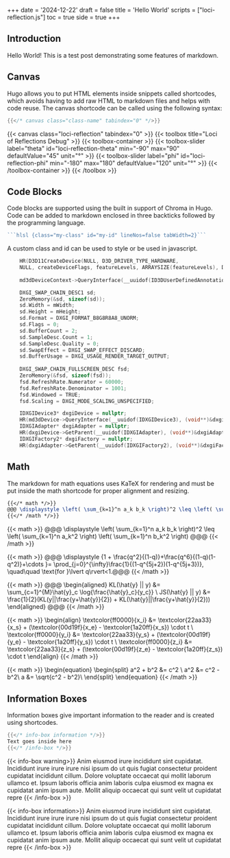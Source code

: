 +++
date = '2024-12-22'
draft = false
title = 'Hello World'
scripts = ["loci-reflection.js"]
toc = true
side = true
+++

## Introduction

Hello World! This is a test post demonstrating some features of markdown.

## Canvas

Hugo allows you to put HTML elements inside snippets called shortcodes, which avoids having to add raw HTML to markdown files and helps with code reuse. The canvas shortcode can be called using the following syntax:

```go {class="my-class" id="my-codeblock" lineNos=false tabWidth=2}
{{</* canvas class="class-name" tabindex="0" */>}}
```

{{< canvas class="loci-reflection" tabindex="0" >}}
{{< toolbox title="Loci of Reflections Debug" >}}
    {{< toolbox-container >}}
        {{< toolbox-slider label="theta" id="loci-reflection-theta" min="-90" max="90" defaultValue="45" unit="°" >}}
        {{< toolbox-slider label="phi" id="loci-reflection-phi" min="-180" max="180" defaultValue="120" unit="°" >}}
    {{< /toolbox-container >}}
{{< /toolbox >}}

## Code Blocks

Code blocks are supported using the built in support of Chroma in Hugo. Code can be added to markdown enclosed in three backticks followed by the programming language.

```go {class="my-class" id="my-codeblock" lineNos=false tabWidth=2}
```hlsl {class="my-class" id="my-id" lineNos=false tabWidth=2}```
```

A custom class and id can be used to style or be used in javascript.

```c {class="my-class" id="my-codeblock" lineNos=false tabWidth=2}
    HR(D3D11CreateDevice(NULL, D3D_DRIVER_TYPE_HARDWARE, 
    NULL, createDeviceFlags, featureLevels, ARRAYSIZE(featureLevels), D3D11_SDK_VERSION, &md3dDevice, &md3dFeatureLevel, &md3dDeviceContext));
    
    md3dDeviceContext->QueryInterface(__uuidof(ID3DUserDefinedAnnotation), (void**)(&mUserDefinedAnnotation));

    DXGI_SWAP_CHAIN_DESC1 sd;
    ZeroMemory(&sd, sizeof(sd));
    sd.Width = mWidth;
    sd.Height = mHeight;
    sd.Format = DXGI_FORMAT_B8G8R8A8_UNORM;
    sd.Flags = 0;
    sd.BufferCount = 2;
    sd.SampleDesc.Count = 1;
    sd.SampleDesc.Quality = 0;
    sd.SwapEffect = DXGI_SWAP_EFFECT_DISCARD;
    sd.BufferUsage = DXGI_USAGE_RENDER_TARGET_OUTPUT;
    
    DXGI_SWAP_CHAIN_FULLSCREEN_DESC fsd;
    ZeroMemory(&fsd, sizeof(fsd));
    fsd.RefreshRate.Numerator = 60000;
    fsd.RefreshRate.Denominator = 1001;
    fsd.Windowed = TRUE;
    fsd.Scaling = DXGI_MODE_SCALING_UNSPECIFIED;

    IDXGIDevice3* dxgiDevice = nullptr;
    HR(md3dDevice->QueryInterface(__uuidof(IDXGIDevice3), (void**)&dxgiDevice));
    IDXGIAdapter* dxgiAdapter = nullptr;
    HR(dxgiDevice->GetParent(__uuidof(IDXGIAdapter), (void**)&dxgiAdapter));
    IDXGIFactory2* dxgiFactory = nullptr;
    HR(dxgiAdapter->GetParent(__uuidof(IDXGIFactory2), (void**)&dxgiFactory));

```

## Math

The markdown for math equations uses KaTeX for rendering and must be put inside the math shortcode for proper alignment and resizing.

```tex {class="my-class" id="my-codeblock" lineNos=false tabWidth=2}
{{</* math */>}}
@@@ \displaystyle \left( \sum_{k=1}^n a_k b_k \right)^2 \leq \left( \sum_{k=1}^n a_k^2 \right) \left( \sum_{k=1}^n b_k^2 \right) @@@
{{</* /math */>}}
```

{{< math >}}
@@@ \displaystyle \left( \sum_{k=1}^n a_k b_k \right)^2 \leq \left( \sum_{k=1}^n a_k^2 \right) \left( \sum_{k=1}^n b_k^2 \right) @@@
{{< /math >}}

{{< math >}}
@@@ \displaystyle {1 +  \frac{q^2}{(1-q)}+\frac{q^6}{(1-q)(1-q^2)}+\cdots }= \prod_{j=0}^{\infty}\frac{1}{(1-q^{5j+2})(1-q^{5j+3})}, \quad\quad \text{for }\lvert q\rvert<1.@@@
{{< /math >}}

{{< math >}}
@@@
\begin{aligned}
KL(\hat{y} || y) &= \sum_{c=1}^{M}\hat{y}_c \log{\frac{\hat{y}_c}{y_c}} \\
JS(\hat{y} || y) &= \frac{1}{2}(KL(y||\frac{y+\hat{y}}{2}) + KL(\hat{y}||\frac{y+\hat{y}}{2}))
\end{aligned}
@@@
{{< /math >}}

{{< math >}}
  \begin{align}
  \textcolor{ff0000}{x_i} &= \textcolor{22aa33}{x_s} + (\textcolor{00d19f}{x_e} - \textcolor{1a20ff}{x_s}) \cdot t \\
  \textcolor{ff0000}{y_i} &= \textcolor{22aa33}{y_s} + (\textcolor{00d19f}{y_e} - \textcolor{1a20ff}{y_s}) \cdot t \\
  \textcolor{ff0000}{z_i} &= \textcolor{22aa33}{z_s} + (\textcolor{00d19f}{z_e} - \textcolor{1a20ff}{z_s}) \cdot t
  \end{align}
{{< /math >}}

{{< math >}}
\begin{equation}
   \begin{split}
   a^2 + b^2 &= c^2 \\
   a^2 &= c^2 - b^2\\
   a &= \sqrt{c^2 - b^2}\\ 
   \end{split}
\end{equation}
{{< /math >}}

## Information Boxes

Information boxes give important information to the reader and is created using shortcodes.

```go {class="my-class" id="my-codeblock" lineNos=false tabWidth=2}
{{</* info-box information */>}}
Text goes inside here
{{</* /info-box */>}}
```

{{< info-box warning>}}
Anim eiusmod irure incididunt sint cupidatat. Incididunt irure irure irure nisi ipsum do ut quis fugiat consectetur proident cupidatat incididunt cillum. Dolore voluptate occaecat qui mollit laborum ullamco et. Ipsum laboris officia anim laboris culpa eiusmod ex magna ex cupidatat anim ipsum aute. Mollit aliquip occaecat qui sunt velit ut cupidatat repre
{{< /info-box >}}

{{< info-box information>}}
Anim eiusmod irure incididunt sint cupidatat. Incididunt irure irure irure nisi ipsum do ut quis fugiat consectetur proident cupidatat incididunt cillum. Dolore voluptate occaecat qui mollit laborum ullamco et. Ipsum laboris officia anim laboris culpa eiusmod ex magna ex cupidatat anim ipsum aute. Mollit aliquip occaecat qui sunt velit ut cupidatat repre
{{< /info-box >}}

